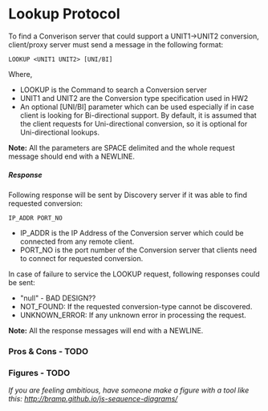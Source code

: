 # Lookup Protocol

To find a Converison server that could support a UNIT1->UNIT2 conversion, client/proxy server must send a message in the following format:
```
LOOKUP <UNIT1 UNIT2> [UNI/BI]
```
Where,
* LOOKUP is the Command to search a Conversion server
* UNIT1 and UNIT2 are the Conversion type specification used in HW2
* An optional [UNI/BI] parameter which can be used especially if in case client is looking for Bi-directional support.
  By default, it is assumed that the client requests for Uni-directional conversion, so it is optional for Uni-directional lookups.

**Note:** All the parameters are SPACE delimited and the whole request message should end with a NEWLINE.

##### Response
Following response will be sent by Discovery server if it was able to find requested conversion:
```
IP_ADDR PORT_NO
```
* IP_ADDR is the IP Address of the Conversion server which could be connected from any remote client.
* PORT_NO is the port number of the Conversion server that clients need to connect for requested conversion.

In case of failure to service the LOOKUP request, following responses could be sent:
* "null" - BAD DESIGN?? 
* NOT_FOUND: If the requested conversion-type cannot be discovered. 
* UNKNOWN_ERROR: If any unknown error in processing the request. 

**Note:** All the response messages will end with a NEWLINE.

### Pros & Cons - TODO

### Figures - TODO

*If you are feeling ambitious, have someone make a figure with a tool like this: http://bramp.github.io/js-sequence-diagrams/*
